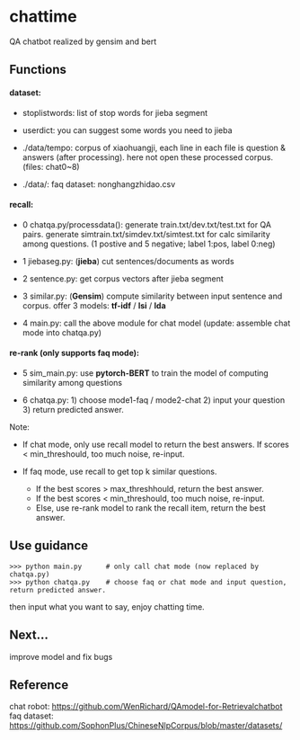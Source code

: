 # chattime
QA chatbot realized by gensim and bert

## Functions

#### dataset:

- stoplistwords:  list of stop words for jieba segment

- userdict:     you can suggest some words you need to jieba

- ./data/tempo:   corpus of xiaohuangji, each line in each file is question & answers (after processing).
                  here not open these processed corpus. (files: chat0~8)



- ./data/:	faq dataset: nonghangzhidao.csv  
			

				  
#### recall: 

- 0 chatqa.py/processdata():  generate train.txt/dev.txt/test.txt for QA pairs.
							  generate simtrain.txt/simdev.txt/simtest.txt for calc similarity among questions.
							  (1 postive and 5 negative; label 1:pos, label 0:neg)
								
- 1 jiebaseg.py:  (**jieba**) cut sentences/documents as words

- 2 sentence.py:  get corpus vectors after jieba segment

- 3 similar.py:   (**Gensim**) compute similarity between input sentence and corpus.
                  offer 3 models:   **tf-idf** / **lsi** / **lda**
                
- 4 main.py:      call the above module for chat model (update: assemble chat mode into chatqa.py)

 				  
			
#### re-rank (only supports faq mode):

- 5 sim_main.py: use **pytorch-BERT** to train the model of computing similarity among questions

- 6 chatqa.py: 1) choose mode1-faq / mode2-chat 2) input your question 3) return predicted answer. 

Note:

- If chat mode, only use recall model to return the best answers. If scores < min_threshould, too much noise, re-input.

- If faq mode, use recall to get top k similar questions. 
	-  If the best scores > max_threshhould, return the best answer.
	-  If the best scores < min_threshould, too much noise, re-input.
	-  Else, use re-rank model to rank the recall item, return the best answer.  


## Use guidance
```
>>> python main.py		# only call chat mode (now replaced by chatqa.py)
>>> python chatqa.py 	# choose faq or chat mode and input question, return predicted answer.  
```
then input what you want to say, enjoy chatting time.


## Next...
improve model and fix bugs

## Reference 
chat robot: https://github.com/WenRichard/QAmodel-for-Retrievalchatbot
faq dataset: https://github.com/SophonPlus/ChineseNlpCorpus/blob/master/datasets/

